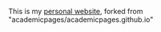 This is my [personal website](https:caohaiwen.github.io), forked from "academicpages/academicpages.github.io"
